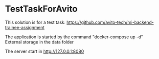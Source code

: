 # TestTaskForAvito

This solution is for a test task: https://github.com/avito-tech/mi-backend-trainee-assignment

The application is started by the command "docker-compose up -d"
External storage in the data folder

The server start in http://127.0.0.1:8080